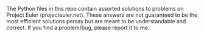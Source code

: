 The Python files in this repo contain assorted solutions to problems on
Project Euler (projecteuler.net). These answers are not guaranteed to
be the most efficient solutions persay but are meant to be understandable
and correct. If you find a problem/bug, please report it to me.
